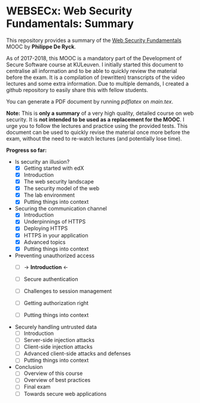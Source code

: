 # WEBSECx: Web Security Fundamentals: Summary
This repository provides a summary of the [Web Security Fundamentals](https://mooc.websec.be/) MOOC by **Philippe De Ryck**.

As of 2017-2018, this MOOC is a mandatory part of the Development of Secure Software course at KULeuven. I initially started this document to centralise all information and to be able to quickly review the material before the exam. It is a compilation of (rewritten) transcripts of the video lectures and some extra information. Due to multiple demands, I created a github repository to easily share this with fellow students.

You can generate a PDF document by running *pdflatex* on *main.tex*.

**Note:** This is **only a summary** of a very high quality, detailed course on web security. It is **not intended to be used as a replacement for the MOOC**. I urge you to follow the lectures and practice using the provided tests. This document can be used to quickly revise the material once more before the exam, without the need to re-watch lectures (and potentially lose time).



**Progress so far:**

* Is security an illusion?
  - [x] Getting started with edX
  - [x] Introduction
  - [x] The web security landscape
  - [x] The security model of the web
  - [x] The lab environment
  - [x] Putting things into context
* Securing the communication channel
  - [x] Introduction
  - [x] Underpinnings of HTTPS
  - [x] Deploying HTTPS
  - [x] HTTPS in your application
  - [x] Advanced topics
  - [x] Putting things into context
* Preventing unauthorized access 
  - [ ] &rarr; **Introduction** &larr;
  - [ ] Secure authentication
  - [ ] Challenges to session management
  - [ ] Getting authorization right
  - [ ] Putting things into context


* Securely handling untrusted data
  - [ ] Introduction
  - [ ] Server-side injection attacks
  - [ ] Client-side injection attacks
  - [ ] Advanced client-side attacks and defenses
  - [ ] Putting things into context
* Conclusion
  - [ ] Overview of this course
  - [ ] Overview of best practices
  - [ ] Final exam
  - [ ] Towards secure web applications